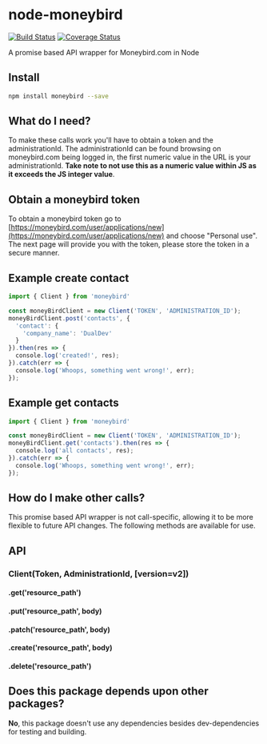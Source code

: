 # node-moneybird

[![Build Status](https://travis-ci.org/renedx/node-moneybird.svg?branch=master)](https://travis-ci.org/renedx/node-moneybird)
[![Coverage Status](https://coveralls.io/repos/github/renedx/node-moneybird/badge.svg?branch=master)](https://coveralls.io/github/renedx/node-moneybird?branch=master)

A promise based API wrapper for Moneybird.com in Node

## Install
```bash
npm install moneybird --save
```

## What do I need?
To make these calls work you'll have to obtain a token and the administrationId. The administrationId can be found browsing on moneybird.com being logged in, the first numeric value in the URL is your administrationId. **Take note to not use this as a numeric value within JS as it exceeds the JS integer value**.

## Obtain a moneybird token
To obtain a moneybird token go to [https://moneybird.com/user/applications/new](https://moneybird.com/user/applications/new) and choose "Personal use". The next page will provide you with the token, please store the token in a secure manner.

## Example create contact
```js
import { Client } from 'moneybird'

const moneyBirdClient = new Client('TOKEN', 'ADMINISTRATION_ID');
moneyBirdClient.post('contacts', {
  'contact': {
    'company_name': 'DualDev'
  }
}).then(res => {
  console.log('created!', res);
}).catch(err => {
  console.log('Whoops, something went wrong!', err);
});
```

## Example get contacts
```js
import { Client } from 'moneybird'

const moneyBirdClient = new Client('TOKEN', 'ADMINISTRATION_ID');
moneyBirdClient.get('contacts').then(res => {
  console.log('all contacts', res);
}).catch(err => {
  console.log('Whoops, something went wrong!', err);
});
```

## How do I make other calls?
This promise based API wrapper is not call-specific, allowing it to be more flexible to future API changes. The following methods are available for use.

## API
### Client(Token, AdministrationId, [version=v2])
#### .get('resource_path')
#### .put('resource_path', body)
#### .patch('resource_path', body)
#### .create('resource_path', body)
#### .delete('resource_path')

## Does this package depends upon other packages?
**No**, this package doesn't use any dependencies besides dev-dependencies for testing and building.

